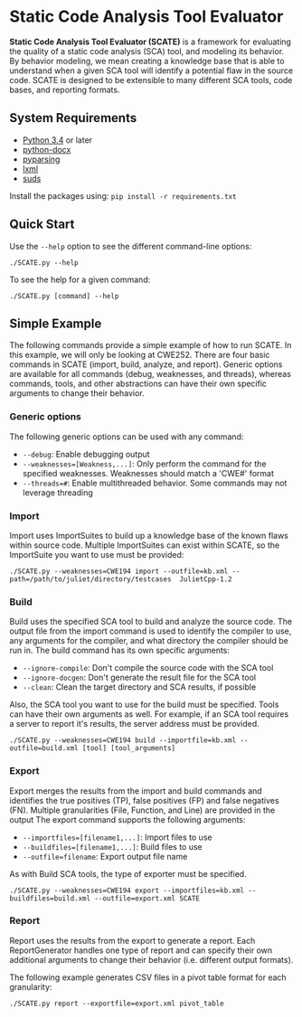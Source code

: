 Static Code Analysis Tool Evaluator
===========================================

**Static Code Analysis Tool Evaluator (SCATE)** is a framework for evaluating 
the quality of a static code analysis (SCA) tool, and modeling its behavior. 
By behavior modeling, we mean creating a knowledge base that is able to 
understand when a given SCA tool will identify a potential flaw in the 
source code. SCATE is designed to be extensible to many different SCA tools, 
code bases, and reporting formats.

## System Requirements

* [Python 3.4](https://www.python.org/downloads/) or later
* [python-docx](https://pypi.python.org/pypi/python-docx)
* [pyparsing](https://pypi.python.org/pypi/pyparsing)
* [lxml](https://pypi.python.org/pypi/lxml)
* [suds](https://pypi.python.org/pypi/suds-py3)

Install the packages using:
```pip install -r requirements.txt ```

## Quick Start

Use the ```--help``` option to see the different command-line options:

    ./SCATE.py --help

To see the help for a given command:
   
    ./SCATE.py [command] --help

## Simple Example

The following commands provide a simple example of how to run SCATE.
In this example, we will only be looking at CWE252.  There are four
basic commands in SCATE (import, build, analyze, and report).  Generic
options are available for all commands (debug, weaknesses, and threads),
whereas commands, tools, and other abstractions can have their own
specific arguments to change their behavior.

### Generic options

The following generic options can be used with any command:

* `--debug`: Enable debugging output
* `--weaknesses=[Weakness,...]`: Only perform the command for the specified weaknesses.  Weaknesses should match a 'CWE#' format
* `--threads=#`: Enable multithreaded behavior.  Some commands may not leverage threading

### Import

Import uses ImportSuites to build up a knowledge base of the known
flaws within source code.  Multiple ImportSuites can exist within
SCATE, so the ImportSuite you want to use must be provided:

    ./SCATE.py --weaknesses=CWE194 import --outfile=kb.xml --path=/path/to/juliet/directory/testcases  JulietCpp-1.2

### Build

Build uses the specified SCA tool to build and analyze the source code.
The output file from the import command is used to identify the compiler
to use, any arguments for the compiler, and what directory the compiler should
be run in.  The build command has its own specific arguments:

* `--ignore-compile`: Don't compile the source code with the SCA tool
* `--ignore-docgen`: Don't generate the result file for the SCA tool
* `--clean`: Clean the target directory and SCA results, if possible

Also, the SCA tool you want to use for the build must be specified.  Tools can have
their own arguments as well.  For example, if an SCA tool requires a server to report
it's results, the server address must be provided.

    ./SCATE.py --weaknesses=CWE194 build --importfile=kb.xml --outfile=build.xml [tool] [tool_arguments]

### Export

Export merges the results from the import and build commands and identifies the
true positives (TP), false positives (FP) and false negatives (FN).  Multiple
granularities (File, Function, and Line) are provided in the output  The export
command supports the following arguments:

* `--importfiles=[filename1,...]`: Import files to use
* `--buildfiles=[filename1,...]`: Build files to use
* `--outfile=filename`: Export output file name

As with Build SCA tools, the type of exporter must be specified.

    ./SCATE.py --weaknesses=CWE194 export --importfiles=kb.xml --buildfiles=build.xml --outfile=export.xml SCATE

### Report

Report uses the results from the export to generate a report.  Each ReportGenerator
handles one type of report and can specify their own additional arguments to change
their behavior (i.e. different output formats).

The following example generates CSV files in a pivot table format for each granularity:

    ./SCATE.py report --exportfile=export.xml pivot_table
